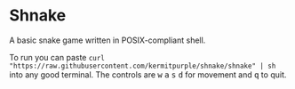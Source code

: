 # Shnake

A basic snake game written in POSIX-compliant shell.

To run you can paste `curl "https://raw.githubusercontent.com/kermitpurple/shnake/shnake" | sh` into any good terminal.
The controls are
<kbd>w</kbd>
<kbd>a</kbd>
<kbd>s</kbd>
<kbd>d</kbd>
for movement and
<kbd>q</kbd>
to quit.
